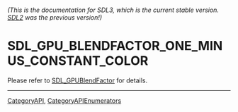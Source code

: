 ###### (This is the documentation for SDL3, which is the current stable version. [SDL2](https://wiki.libsdl.org/SDL2/) was the previous version!)
# SDL_GPU_BLENDFACTOR_ONE_MINUS_CONSTANT_COLOR

Please refer to [SDL_GPUBlendFactor](SDL_GPUBlendFactor) for details.

----
[CategoryAPI](CategoryAPI), [CategoryAPIEnumerators](CategoryAPIEnumerators)

